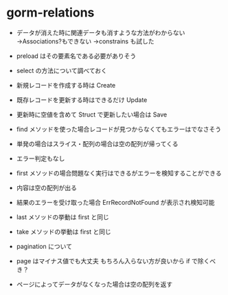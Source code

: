 # gorm-relations

- データが消えた時に関連データも消すような方法がわからない
  →Associations?もできない
  →constrains も試した

- preload はその要素名である必要がありそう

- select の方法について調べておく

- 新規レコードを作成する時は Create
- 既存レコードを更新する時はできるだけ Update
- 更新時に空値を含めて Struct で更新したい場合は Save

- find メソッドを使った場合レコードが見つからなくてもエラーはでなさそう
- 単発の場合はスライス・配列の場合は空の配列が帰ってくる
- エラー判定もなし

- first メソッドの場合問題なく実行はできるがエラーを検知することができる
- 内容は空の配列が出る
- 結果のエラーを受け取った場合 ErrRecordNotFound が表示され検知可能

- last メソッドの挙動は first と同じ

- take メソッドの挙動は first と同じ

- pagination について
- page はマイナス値でも大丈夫 もちろん入らない方が良いから if で除くべき？
- ページによってデータがなくなった場合は空の配列を返す
